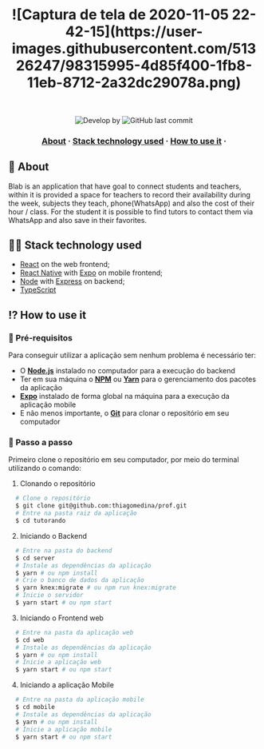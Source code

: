 
<h1 align="center"> ![Captura de tela de 2020-11-05 22-42-15](https://user-images.githubusercontent.com/51326247/98315995-4d85f400-1fb8-11eb-8712-2a32dc29078a.png)
</h1>
    <br/>
  

<p align="center">
  <img alt="Develop by" src="https://img.shields.io/badge/Develop%20by-Thiago%20Medina-blue?style=flat&logo=Awesome-Lists">
  <img alt="GitHub last commit" src="https://img.shields.io/github/last-commit/thiagomedina/proffy?color=informational&style=flat&logo=GitHub-Actions">
 
<p>

<h3 align="center">
  <a href="#-sobre">About</a>
  <span> · </span>
  <a href="#-tecnologias-utilizadas">Stack technology used</a>
  <span> · </span>
  <a href="#-como-usar">How to use it</a>
  <span> · </span>
</h3>

## 💭 About

Blab is an application that have goal to connect students and teachers, within it is provided a space for teachers to record their availability during the week, subjects they teach, phone(WhatsApp) and also the cost of their hour / class. For the student it is possible to find tutors to contact them via WhatsApp and also save in their favorites.


## 👨‍💻 Stack technology used

- <a href="https://reactjs.org/" target="_blank" rel="noopener">React</a> on the web frontend;
- <a href="https://reactnative.dev/" target="_blank" rel="noopener">React Native</a> with <a href="https://expo.io/" target="_blank" rel="noopener">Expo</a> on mobile frontend;
- <a href="https://nodejs.org/en/" target="_blank" rel="noopener">Node</a> with <a href="https://expressjs.com/" target="_blank" rel="noopener">Express</a> on backend;
- <a href="https://www.typescriptlang.org/" target="_blank" rel="noopener">TypeScript</a>

## ⁉ How to use it

### 🤔 Pré-requisitos

Para conseguir utilizar a aplicação sem nenhum problema é necessário ter:

- O **<a href="https://nodejs.org/en/" target="_blank" rel="noopener">Node.js</a>** instalado no computador para a execução do backend
- Ter em sua máquina o **<a href="https://www.npmjs.com/" target="_blank" rel="noopener">NPM</a>** ou **<a href="https://yarnpkg.com/" target="_blank" rel="noopener">Yarn</a>** para o gerenciamento dos pacotes da aplicação
- **<a href="https://expo.io/" target="_blank" rel="noopener">Expo</a>** instalado de forma global na máquina para a execução da aplicação mobile
- E não menos importante, o **<a href="https://git-scm.com/" target="_blank" rel="noopener">Git</a>** para clonar o repositório em seu computador

### 📝 Passo a passo

Primeiro clone o repositório em seu computador, por meio do terminal utilizando o comando:

1. Clonando o repositório

```sh
  # Clone o repositório
  $ git clone git@github.com:thiagomedina/prof.git
  # Entre na pasta raiz da aplicação
  $ cd tutorando
```

2. Iniciando o Backend

```sh
  # Entre na pasta do backend
  $ cd server
  # Instale as dependências da aplicação
  $ yarn # ou npm install
  # Crie o banco de dados da aplicação
  $ yarn knex:migrate # ou npm run knex:migrate
  # Inicie o servidor
  $ yarn start # ou npm start
```

3. Iniciando o Frontend web

```sh
  # Entre na pasta da aplicação web
  $ cd web
  # Instale as dependências da aplicação
  $ yarn # ou npm install
  # Inicie a aplicação web
  $ yarn start # ou npm start
```

4. Iniciando a aplicação Mobile

```sh
  # Entre na pasta da aplicação mobile
  $ cd mobile
  # Instale as dependências da aplicação
  $ yarn # ou npm install
  # Inicie a aplicação mobile
  $ yarn start # ou npm start
```
